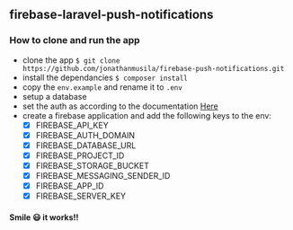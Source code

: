 ## firebase-laravel-push-notifications

### How to clone and run the app

- clone the app `$ git clone https://github.com/jonathanmusila/firebase-push-notifications.git`
- install the dependancies `$ composer install`
- copy the `env.example` and rename it to `.env`
- setup a database
- set the auth as according to the documentation [Here](https://laravel.com/docs/7.x/authentication#introduction)
- create a firebase application and add the following keys to the env:
    - [x] FIREBASE_API_KEY
    - [x] FIREBASE_AUTH_DOMAIN
    - [x] FIREBASE_DATABASE_URL
    - [x] FIREBASE_PROJECT_ID
    - [x] FIREBASE_STORAGE_BUCKET
    - [x] FIREBASE_MESSAGING_SENDER_ID
    - [x] FIREBASE_APP_ID
    - [x] FIREBASE_SERVER_KEY

#### Smile 😃 it works!!
